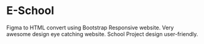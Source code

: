 # E-School
Figma to HTML convert using Bootstrap Responsive website. Very awesome design eye catching website. School Project design user-friendly.
